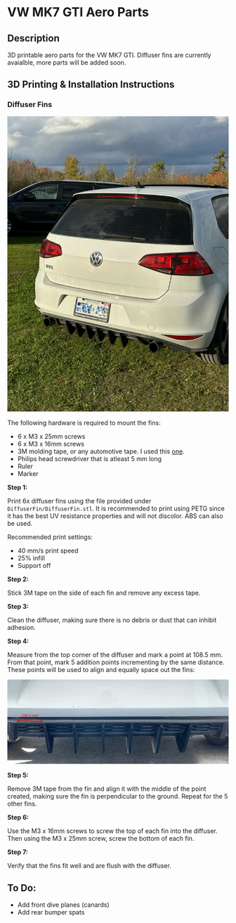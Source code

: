 # VW MK7 GTI Aero Parts 

## Description 
3D printable aero parts for the VW MK7 GTI. Diffuser fins are currently avaialble, more parts will be added soon.

## 3D Printing & Installation Instructions

### **Diffuser Fins**

![Overview](DiffuserFin/Photos/DiffuserFins-2.jpg)

The following hardware is required to mount the fins:
- 6 x M3 x 25mm screws
- 6 x M3 x 16mm screws
- 3M molding tape, or any automotive tape. I used this [one](https://www.amazon.ca/gp/product/B000BO913C/ref=ppx_yo_dt_b_asin_title_o02_s00?ie=UTF8&psc=1).
- Philips head screwdriver that is atleast 5 mm long
- Ruler
- Marker

**Step 1:**

Print 6x diffuser fins using the file provided under `DiffuserFin/DiffuserFin.stl`. It is recommended to print using PETG since it has the best UV resistance properties and will not discolor. ABS can also be used.

Recommended print settings:
- 40 mm/s print speed
- 25% infill 
- Support off 

**Step 2:** 

Stick 3M tape on the side of each fin and remove any excess tape.

**Step 3:**

Clean the diffuser, making sure there is no debris or dust that can inhibit adhesion.

**Step 4:** 

Measure from the top corner of the diffuser and mark a point at 108.5 mm. From that point, mark 5 addition points incrementing by the same distance. These points will be used to align and equally space out the fins: 

![DiffuserFin](DiffuserFin/Photos/DiffuserFins-1.jpg)

**Step 5:**

Remove 3M tape from the fin and align it with the middle of the point created, making sure the fin is perpendicular to the ground. Repeat for the 5 other fins. 

**Step 6:**

Use the M3 x 16mm screws to screw the top of each fin into the diffuser. Then using the M3 x 25mm screw, screw the bottom of each fin.

**Step 7:** 

Verify that the fins fit well and are flush with the diffuser.

## To Do:
- Add front dive planes (canards)
- Add rear bumper spats